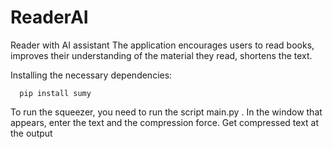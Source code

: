 # ReaderAI
Reader with AI assistant
The application encourages users to read books, improves their understanding of the material they read, shortens the text.

Installing the necessary dependencies:
```
  pip install sumy
```
To run the squeezer, you need to run the script main.py . In the window that appears, enter the text and the compression force. Get compressed text at the output
